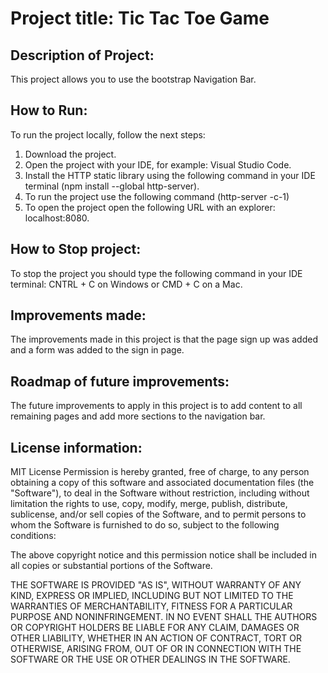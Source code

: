 # Project title: Tic Tac Toe Game

## Description of Project:
This project allows you to use the bootstrap Navigation Bar.

## How to Run:
To run the project locally, follow the next steps:
1. Download the project.
2. Open the project with your IDE, for example: Visual Studio Code.
3. Install the HTTP static library using the following command in your IDE terminal (npm install --global http-server).
4. To run the project use the following command (http-server -c-1)
5. To open the project open the following URL with an explorer: localhost:8080.

## How to Stop project:
To stop the project you should type the following command in your IDE terminal: CNTRL + C on Windows or CMD + C on a Mac.

## Improvements made:
The improvements made in this project is that the page sign up was added and a form was added to the sign in page.

## Roadmap of future improvements:
The future improvements to apply in this project is to add content to all remaining pages and add more sections to the navigation bar.

## License information:
MIT License
Permission is hereby granted, free of charge, to any person obtaining a copy of this software and associated documentation files (the "Software"), to deal in the Software without restriction, including without limitation the rights to use, copy, modify, merge, publish, distribute, sublicense, and/or sell copies of the Software, and to permit persons to whom the Software is furnished to do so, subject to the following conditions:

The above copyright notice and this permission notice shall be included in all copies or substantial portions of the Software.

THE SOFTWARE IS PROVIDED "AS IS", WITHOUT WARRANTY OF ANY KIND, EXPRESS OR IMPLIED, INCLUDING BUT NOT LIMITED TO THE WARRANTIES OF MERCHANTABILITY, FITNESS FOR A PARTICULAR PURPOSE AND NONINFRINGEMENT. IN NO EVENT SHALL THE AUTHORS OR COPYRIGHT HOLDERS BE LIABLE FOR ANY CLAIM, DAMAGES OR OTHER LIABILITY, WHETHER IN AN ACTION OF CONTRACT, TORT OR OTHERWISE, ARISING FROM, OUT OF OR IN CONNECTION WITH THE SOFTWARE OR THE USE OR OTHER DEALINGS IN THE SOFTWARE.